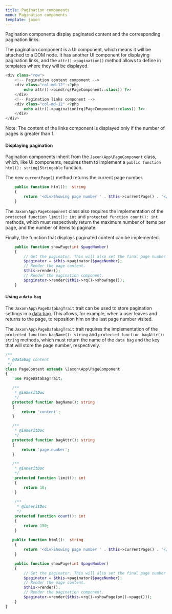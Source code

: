 ```yaml
---
title: Pagination components
menu: Pagination components
template: jaxon
---
```


Pagination components display paginated content and the corresponding pagination links.

The pagination component is a UI component, which means it will be attached to a DOM node.
It has another UI component for displaying pagination links, and the `attr()->pagination()` method allows to define in templates where they will be displayed.

```php
<div class="row">
    <!-- Pagination content component -->
    <div class="col-md-12" <?php
        echo attr()->bind(rq(PageComponent::class)) ?>>
    </div>
    <!-- Pagination links component -->
    <div class="col-md-12" <?php
        echo attr()->pagination(rq(PageComponent::class)) ?>>
    </div>
</div>
```

Note: The content of the links component is displayed only if the number of pages is greater than 1.

#### Displaying pagination

Pagination components inherit from the `Jaxon\App\PageComponent` class, which, like UI components, requires them to implement a `public function html(): string|Stringable` function.

The new `currentPage()` method returns the current page number.

```php
    public function html():  string
    {
        return '<div>Showing page number ' . $this->currentPage() . '</div>';
    }
```

The `Jaxon\App\PageComponent` class also requires the implementation of the `protected function limit(): int` and `protected function count(): int` methods, which must respectively return the maximum number of items per page, and the number of items to paginate.

Finally, the function that displays paginated content can be implemented.

```php
    public function showPage(int $pageNumber)
    {
        // Get the paginator. This will also set the final page number value.
        $paginator = $this->paginator($pageNumber);
        // Render the page content.
        $this->render();
        // Render the pagination component.
        $paginator->render($this->rq()->showPage());
    }
```

#### Using a `data bag`

The `Jaxon\App\PageDatabagTrait` trait can be used to store pagination settings in a [data bag](../databags.html).
This allows, for example, when a user leaves and returns to the page, to reposition him on the last page number visited.

The `Jaxon\App\PageDatabagTrait` trait requires the implementation of the `protected function bagName(): string` and `protected function bagAttr(): string` methods, which must return the name of the `data bag` and the key that will store the page number, respectively.

```php
/**
 * @databag content
 */
class PageContent extends \Jaxon\App\PageComponent
{
    use PageDatabagTrait;

   /**
    * @inheritDoc
    */
   protected function bagName(): string
   {
       return 'content';
   }

   /**
    * @inheritDoc
    */
   protected function bagAttr(): string
   {
       return 'page.number';
   }

   /**
    * @inheritDoc
    */
    protected function limit(): int
    {
        return 10;
    }
 
    /**
     * @inheritDoc
     */
    protected function count(): int
    {
        return 150;
    }
 
   public function html():  string
    {
        return '<div>Showing page number ' . $this->currentPage() . '</div>';
    }

    public function showPage(int $pageNumber)
    {
        // Get the paginator. This will also set the final page number value.
        $paginator = $this->paginator($pageNumber);
        // Render the page content.
        $this->render();
        // Render the pagination component.
        $paginator->render($this->rq()->showPage(pm()->page()));
    }
}
```
